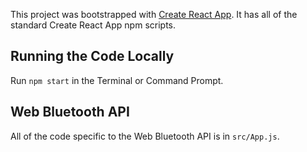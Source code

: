 This project was bootstrapped with [Create React App](https://github.com/facebook/create-react-app). It has all of the standard Create React App npm scripts.

## Running the Code Locally
Run `npm start` in the Terminal or Command Prompt.

## Web Bluetooth API
All of the code specific to the Web Bluetooth API is in `src/App.js`.

